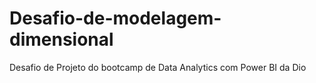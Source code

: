 # Desafio-de-modelagem-dimensional
Desafio de Projeto do bootcamp de Data Analytics com Power BI da Dio
